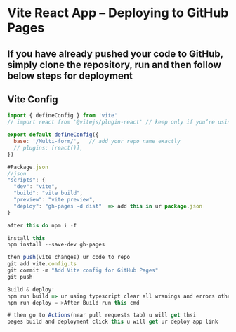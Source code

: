 # Vite React App – Deploying to GitHub Pages
If you have already pushed your code to GitHub, simply clone the repository, run
and then follow below steps for deployment
---

## Vite Config

```javascript
import { defineConfig } from 'vite'
// import react from '@vitejs/plugin-react' // keep only if you’re using React

export default defineConfig({
  base: '/Multi-form/',   // add your repo name exactly
  // plugins: [react()],
})

#Package.json
//json
"scripts": {
  "dev": "vite",
  "build": "vite build",
  "preview": "vite preview",
  "deploy": "gh-pages -d dist"  => add this in ur package.json
}

after this do npm i -f

install this
npm install --save-dev gh-pages

then push(vite changes) ur code to repo
git add vite.config.ts
git commit -m "Add Vite config for GitHub Pages"
git push

Build & deploy:
npm run build => ur using typescript clear all wranings and errors otherwise it wont allow u to build 
npm run deploy = >After Build run this cmd

# then go to Actions(near pull requests tab) u will get thsi
pages build and deployment click this u will get ur deploy app link

